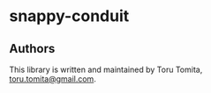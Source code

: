 # snappy-conduit


Authors
-------

This library is written and maintained by Toru Tomita,
<toru.tomita@gmail.com>.
